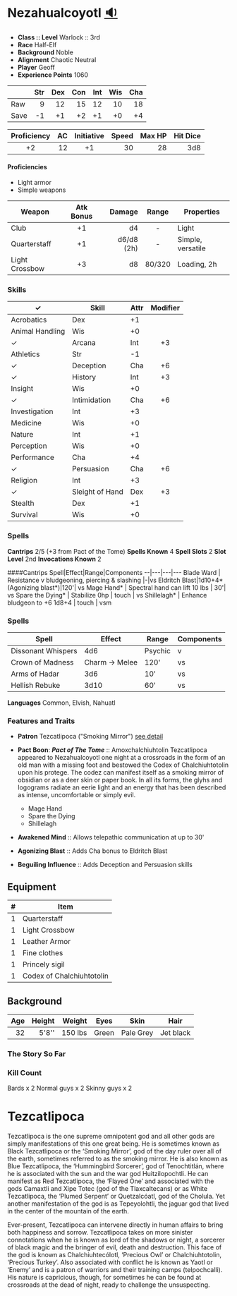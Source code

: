 # Nezahualcoyotl [:sound:](https://en.wikipedia.org/wiki/File:Nezahualcoyotl1.ogg)

* **Class :: Level** Warlock :: 3rd
* **Race** Half-Elf
* **Background** Noble
* **Alignment** Chaotic Neutral
* **Player** Geoff
* **Experience Points** 1060


|      |Str  | Dex  | Con  | Int  | Wis  | Cha
| ---  | --: | --:  | --:  | --:  | --:  | --:
| Raw  |  9  |  12  |  15  |  12  |  10  |  18
| Save | -1  |  +1  |  +2  |  +1  |  +0  |  +4



Proficiency | AC  | Initiative | Speed | Max HP | Hit Dice
:----------: | --: | :---------: | ----: | -----: | -------:
         +2 |  12 |         +1  | 30    |     28 | 3d8

#### Proficiencies
* Light armor
* Simple weapons


Weapon         | Atk Bonus | Damage     | Range | Properties
------         | :-------: | -----:     | :---: | ----------
Club		   | +1        | d4	        | -     | Light
Quarterstaff   | +1     | d6/d8 (2h) | -     | Simple, versatile
Light Crossbow | +3 | d8 | 80/320 | Loading, 2h


### Skills
 ✓ | Skill           | Attr | Modifier
---| --------------- | ---- | :-------:
 | Acrobatics      | Dex  | +1
 | Animal Handling | Wis  | +0
✓| Arcana          | Int  | +3
 | Athletics       | Str  | -1
✓| Deception       | Cha  | +6
✓| History         | Int  | +3
 | Insight         | Wis  | +0
✓| Intimidation    | Cha  | +6
 | Investigation   | Int  | +3
 | Medicine        | Wis  | +0
 | Nature          | Int  | +1
 | Perception      | Wis  | +0
 | Performance     | Cha  | +4
✓| Persuasion      | Cha  | +6
 | Religion        | Int  | +3
✓| Sleight of Hand | Dex  | +3
 | Stealth         | Dex  | +1
 | Survival        | Wis  | +0

### Spells
**Cantrips** 2/5 (+3 from Pact of the Tome)
**Spells Known** 4
**Spell Slots** 2
**Slot Level** 2nd
**Invocations Known** 2

####Cantrips
Spell|Effect|Range|Components
--|---|---|---
Blade Ward | Resistance v bludgeoning, piercing & slashing |-|vs
Eldritch Blast|1d10+4* (Agonizing blast*)|120'| vs
Mage Hand* | Spectral hand can lift 10 lbs | 30'| vs
Spare the Dying* | Stabilize 0hp | touch | vs
Shillelagh* | Enhance bludgeon to +6 1d8+4 | touch | vsm

### Spells
Spell|Effect|Range|Components
--|---|---|---
Dissonant Whispers|4d6|Psychic|v
Crown of Madness|Charm -> Melee| 120'|vs
Arms of Hadar|3d6|10'|vs
Hellish Rebuke|3d10|60'|vs


**Languages**
Common, Elvish, Nahuatl

### Features and Traits
* **Patron** Tezcatlipoca ("Smoking Mirror") [see detail](#Tezcatlipoca)
* **Pact Boon**: ***Pact of The Tome*** :: Amoxchalchiuhtolin
Tezcatlipoca appeared to Nezahualcoyotl one night at a crossroads in the form of an old man with a missing foot and bestowed the Codex of Chalchiuhtotolin upon his protege. The codez can manifest itself as a smoking mirror of obsidian or as a deer skin or paper book. In all its forms, the glyhs and logograms radiate an eerie light and an energy that has been described as intense, uncomfortable or simply evil.
	* Mage Hand
	* Spare the Dying
	* Shillelagh

* **Awakened Mind** :: Allows telepathic communication at up to 30'
* **Agonizing Blast** :: Adds Cha bonus to Eldritch Blast
* **Beguiling Influence** :: Adds Deception and Persuasion skills


## Equipment
\#  | Item
--: | ---------
1   | Quarterstaff
1   | Light Crossbow
1	| Leather Armor
1   | Fine clothes
1   | Princely sigil
1   | Codex of Chalchiuhtotolin

## Background

Age | Height | Weight  | Eyes   | Skin      | Hair
--: | -----: | ------: | ----   | ----------| ------
32  | 5'8'' | 150 lbs   | Green   | Pale Grey | Jet black


### The Story So Far

### Kill Count
Bards x 2
Normal guys x 2
Skinny guys x 2


# Tezcatlipoca
Tezcatlipoca is the one supreme omnipotent god and all other gods are simply manifestations of this one great being. He is sometimes known as Black Tezcatlipoca or the ‘Smoking Mirror’, god of the day ruler over all of the earth, sometimes referred to as the smoking mirror. He is also known as Blue Tezcatlipoca, the ‘Hummingbird Sorcerer’, god of Tenochtitlán, where he is associated with the sun and the war god Huitzilopochtli. He can manifest as Red Tezcatlipoca, the ‘Flayed One’ and associated with the gods Camaxtli and Xipe Totec (god of the Tlaxcaltecans) or as White Tezcatlipoca, the ‘Plumed Serpent’ or Quetzalcóatl, god of the Cholula. Yet another manifestation of the god is as Tepeyolohtli, the jaguar god that lived in the center of the mountain of the earth.

Ever-present, Tezcatlipoca can intervene directly in human affairs to bring both happiness and sorrow. Tezcatlipoca takes on more sinister connotations when he is known as lord of the shadows or night, a sorcerer of black magic and the bringer of evil, death and destruction. This face of the god is known as Chalchiuhtecólotl, ‘Precious Owl’ or Chalchiuhtotolin, ‘Precious Turkey’. Also associated with conflict he is known as Yaotl or ‘Enemy’ and is a patron of warriors and their training camps (telpochcalli). His nature is capricious, though, for sometimes he can be found at crossroads at the dead of night, ready to challenge the unsuspecting.


